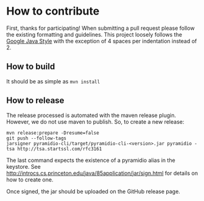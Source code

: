# How to contribute

First, thanks for participating!
When submitting a pull request please follow the existing formatting and guidelines.
This project loosely follows the
[Google Java Style](https://google.github.io/styleguide/javaguide.html) with the
exception of 4 spaces per indentation instead of 2.

## How to build

It should be as simple as `mvn install`

## How to release

The release processed is automated with the maven release plugin.
However, we do not use maven to publish.
So, to create a new release:
```
mvn release:prepare -Dresume=false
git push --follow-tags
jarsigner pyramidio-cli/target/pyramidio-cli-<version>.jar pyramidio -tsa http://tsa.startssl.com/rfc3161
```
The last command expects the existence of a pyramidio alias in the keystore.
See http://introcs.cs.princeton.edu/java/85application/jar/sign.html for details on how to create one.


Once signed, the jar should be uploaded on the GitHub release page.
